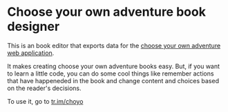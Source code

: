 # Choose your own adventure book designer

This is an book editor that exports data for the [choose your own adventure web application](https://github.com/jhudson8/choyo).

It makes creating choose your own adventure books easy.  But, if you want to learn a little code, you can do some cool things like remember actions that have happeneded in the book and change content and choices based on the reader's decisions.

To use it, go to [tr.im/choyo](http://tr.im/choyo)